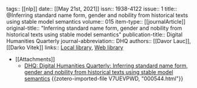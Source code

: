 tags:: [[nlp]]
date:: [[May 21st, 2021]]
issn:: 1938-4122
issue:: 1
title:: @Inferring standard name form, gender and nobility from historical texts using stable model semantics
volume:: 015
item-type:: [[journalArticle]]
original-title:: "Inferring standard name form, gender and nobility from historical texts using stable model semantics"
publication-title:: Digital Humanities Quarterly
journal-abbreviation:: DHQ
authors:: [[Davor Lauc]], [[Darko Vitek]]
links:: [Local library](zotero://select/groups/2386895/items/LSBUK5VS), [Web library](https://www.zotero.org/groups/2386895/items/LSBUK5VS)

- [[Attachments]]
	- [DHQ: Digital Humanities Quarterly: Inferring standard name form, gender and nobility from historical texts using stable model semantics](http://www.digitalhumanities.org/dhq/vol/15/1/000544/000544.html) {{zotero-imported-file V7UEVPWD, "000544.html"}}